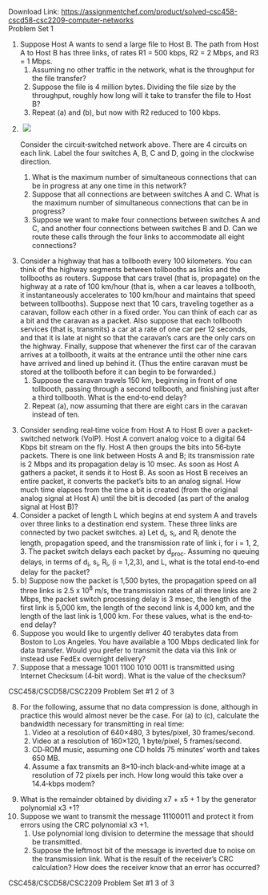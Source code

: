Download Link: https://assignmentchef.com/product/solved-csc458-cscd58-csc2209-computer-networks
<br>
Problem Set 1




<ol>

 <li>Suppose Host A wants to send a large file to Host B. The path from Host A to Host B has three links, of rates R1 = 500 kbps, R2 = 2 Mbps, and R3 = 1 Mbps.

  <ol>

   <li>Assuming no other traffic in the network, what is the throughput for the file transfer?</li>

   <li>Suppose the file is 4 million bytes. Dividing the file size by the throughput, roughly how long will it take to transfer the file to Host B?</li>

   <li>Repeat (a) and (b), but now with R2 reduced to 100 kbps.</li>

  </ol></li>

</ol>

<ol start="2">

 <li><img decoding="async" data-recalc-dims="1" data-src="https://i0.wp.com/www.ankitcodinghub.com/wp-content/uploads/2020/01/594.png?w=980&amp;ssl=1" class="aligncenter lazyload" src="data:image/gif;base64,R0lGODlhAQABAAAAACH5BAEKAAEALAAAAAABAAEAAAICTAEAOw==">

  <noscript>

   <img decoding="async" class="aligncenter" src="https://i0.wp.com/www.ankitcodinghub.com/wp-content/uploads/2020/01/594.png?w=980&amp;ssl=1" data-recalc-dims="1">

  </noscript>Consider the circuit‐switched network above. There are 4 circuits on each link.  Label the four switches A, B, C and D, going in the clockwise direction.

  <ol>

   <li>What is the maximum number of simultaneous connections that can be in progress at any one time in this network?</li>

   <li>Suppose that all connections are between switches A and C. What is the maximum number of simultaneous connections that can be in progress?</li>

   <li>Suppose we want to make four connections between switches A and C, and another four connections between switches B and D. Can we route these calls through the four links to accommodate all eight connections?</li>

  </ol></li>

</ol>




<ol start="3">

 <li>Consider a highway that has a tollbooth every 100 kilometers. You can think of the highway segments between tollbooths as links and the tollbooths as routers.  Suppose that cars travel (that is, propagate) on the highway at a rate of 100 km/hour (that is, when a car leaves a tollbooth, it instantaneously accelerates to 100 km/hour and maintains that speed between tollbooths).  Suppose next that 10 cars, traveling together as a caravan, follow each other in a fixed order.  You can think of each car as a bit and the caravan as a packet. Also suppose that each tollbooth services (that is, transmits) a car at a rate of one car per 12 seconds, and that it is late at night so that the caravan’s cars are the only cars on the highway.  Finally, suppose that whenever the first car of the caravan arrives at a tollbooth, it waits at the entrance until the other nine cars have arrived and lined up behind it.  (Thus the entire caravan must be stored at the tollbooth before it can begin to be forwarded.)

  <ol>

   <li>Suppose the caravan travels 150 km, beginning in front of one tollbooth, passing through a second tollbooth, and finishing just after a third tollbooth. What is the end‐to‐end delay?</li>

   <li>Repeat (a), now assuming that there are eight cars in the caravan instead of ten.</li>

  </ol></li>

</ol>







<ol start="3">

 <li>Consider sending real‐time voice from Host A to Host B over a packet‐switched network (VoIP). Host A convert analog voice to a digital 64 Kbps bit stream on the fly.  Host A then groups the bits into 56‐byte packets.  There is one link between Hosts A and B; its transmission rate is 2 Mbps and its propagation delay is 10 msec.  As soon as Host A gathers a packet, it sends it to Host B.  As soon as Host B receives an entire packet, it converts the packet’s bits to an analog signal.  How much time elapses from the time a bit is created (from the original analog signal at Host A) until the bit is decoded (as part of the analog signal at Host B)?</li>

 <li>Consider a packet of length L which begins at end system A and travels over three links to a destination end system. These three links are connected by two packet switches.   a) Let d<sub>i</sub>, s<sub>i</sub>, and R<sub>i</sub> denote the length, propagation speed, and the transmission rate of link i, for i = 1, 2, 3.  The packet switch delays each packet by d<sub>proc</sub>.  Assuming no queuing delays, in terms of d<sub>i</sub>, s<sub>i</sub>, R<sub>i</sub>, (i = 1,2,3), and L, what is the total end‐to‐end delay for the packet?</li>

 <li>b) Suppose now the packet is 1,500 bytes, the propagation speed on all three links is 2.5 x 10<sup>8</sup> m/s, the transmission rates of all three links are 2 Mbps, the packet switch processing delay is 3 msec, the length of the first link is 5,000 km, the length of the second link is 4,000 km, and the length of the last link is 1,000 km. For these values, what is the end‐to‐end delay?</li>

 <li>Suppose you would like to urgently deliver 40 terabytes data from Boston to Los Angeles. You have available a 100 Mbps dedicated link for data transfer. Would you prefer to transmit the data via this link or instead use FedEx overnight delivery?</li>

 <li>Suppose that a message 1001 1100 1010 0011 is transmitted using Internet Checksum (4‐bit word). What is the value of the checksum?</li>

</ol>

CSC458/CSCD58/CSC2209 Problem Set #1                                                          2 of 3

<ol start="8">

 <li>For the following, assume that no data compression is done, although in practice this would almost never be the case. For (a) to (c), calculate the bandwidth necessary for transmitting in real time:

  <ol>

   <li>Video at a resolution of 640×480, 3 bytes/pixel, 30 frames/second.</li>

   <li>Video at a resolution of 160×120, 1 byte/pixel, 5 frames/second.</li>

   <li>CD‐ROM music, assuming one CD holds 75 minutes’ worth and takes 650 MB.</li>

   <li>Assume a fax transmits an 8×10‐inch black‐and‐white image at a resolution of 72 pixels per inch. How long would this take over a 14.4‐kbps modem?</li>

  </ol></li>

</ol>




<ol start="9">

 <li>What is the remainder obtained by dividing x7 + x5 + 1 by the generator polynomial x3 +1?</li>

 <li>Suppose we want to transmit the message 11100011 and protect it from errors using the CRC polynomial x3 +1.

  <ol>

   <li>Use polynomial long division to determine the message that should be transmitted.</li>

   <li>Suppose the leftmost bit of the message is inverted due to noise on the transmission link. What is the result of the receiver’s CRC calculation? How does the receiver know that an error has occurred?</li>

  </ol></li>

</ol>

CSC458/CSCD58/CSC2209 Problem Set #1                                                          3 of 3